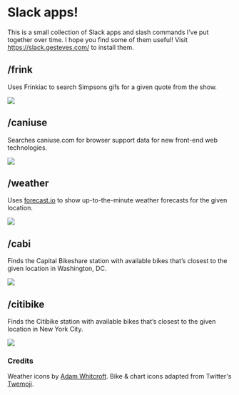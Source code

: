 # Slack apps!

This is a small collection of Slack apps and slash commands I’ve put together over time. I hope you find some of them useful! Visit https://slack.gesteves.com/ to install them.

## /frink

Uses Frinkiac to search Simpsons gifs for a given quote from the show.

![](https://slackapps.herokuapp.com/assets/frink-29a8dfdc39552123be6ee32b9ac31981d22fe33e38bdfc3764af0e363ca0d13e.png)

## /caniuse

Searches caniuse.com for browser support data for new front-end web technologies.

![](https://slack.gesteves.com/assets/caniuse-bd5187c23d2985ac53955fec00fcdba8f0dd3b03c52fdc85e936e5df7185b77a.png)

## /weather

Uses [forecast.io](http://forecast.io/) to show up-to-the-minute weather forecasts for the given location.

![](https://slackapps.herokuapp.com/assets/weather-8f055ba80c34dd266838d257102751d503670e75f68d44c005bfdfcc30525a4c.png)

## /cabi

Finds the Capital Bikeshare station with available bikes that’s closest to the given location in Washington, DC.

![](https://slackapps.herokuapp.com/assets/cabi-adb6a1e1dff4a8349a8ed2be9d9cd98a655642c32f1674f3da11be48e6f2e0dc.png)

## /citibike

Finds the Citibike station with available bikes that’s closest to the given location in New York City.

![](https://slackapps.herokuapp.com/assets/citibike-c2baa3e3e2ef884511d0a031237b62f50a8a0dc60802ebc2bf13b686e3aa8d76.png)

### Credits

Weather icons by [Adam Whitcroft](http://adamwhitcroft.com/climacons/). Bike & chart icons adapted from Twitter's [Twemoji](https://github.com/twitter/twemoji).
